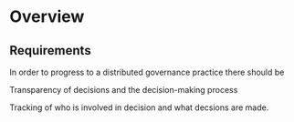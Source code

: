 # Overview

## Requirements

In order to progress to a distributed governance practice there should be



Transparency of decisions and the decision-making process

Tracking of who is involved in decision and what decsions are made.



